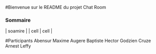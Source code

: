 #Bienvenue sur le README du projet Chat Room

### Sommaire

| soamire |
| cell | cell |

#Participants
Abensur Maxime
Augere Baptiste
Hector Godzien
Cruze Arnest
Leffy

